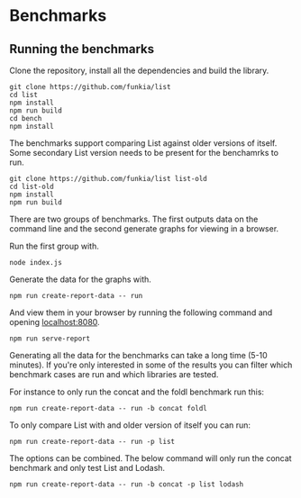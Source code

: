 # Benchmarks

## Running the benchmarks

Clone the repository, install all the dependencies and build the
library.

```
git clone https://github.com/funkia/list
cd list
npm install
npm run build
cd bench
npm install
```

The benchmarks support comparing List against older versions of
itself. Some secondary List version needs to be present for the
benchamrks to run.

```
git clone https://github.com/funkia/list list-old
cd list-old
npm install
npm run build
```

There are two groups of benchmarks. The first outputs data on the
command line and the second generate graphs for viewing in a browser.

Run the first group with.

```
node index.js
```

Generate the data for the graphs with.

```
npm run create-report-data -- run
```

And view them in your browser by running the following command and
opening [localhost:8080](localhost:8080).

```
npm run serve-report
```

Generating all the data for the benchmarks can take a long time (5-10
minutes). If you're only interested in some of the results you can
filter which benchmark cases are run and which libraries are tested.

For instance to only run the concat and the foldl benchmark run this:

```
npm run create-report-data -- run -b concat foldl
```

To only compare List with and older version of itself you can run:

```
npm run create-report-data -- run -p list
```

The options can be combined. The below command will only run the
concat benchmark and only test List and Lodash.

```
npm run create-report-data -- run -b concat -p list lodash
```

